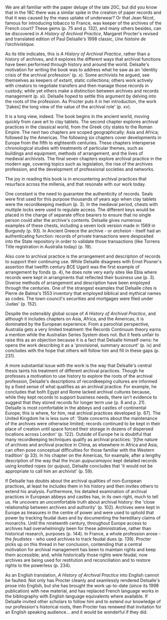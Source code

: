 We are all familiar with the paper deluge of the late 20C, but did you know that in the 18C there was a similar spike in the creation of paper records and that it was caused by the mass uptake of underwear? Or that Jean Nicot, famous for introducing tobacco to France, was keeper of the archives of the French court? These gems (p. 75 and p. 132), and many others besides, can be discovered in *A History of Archival Practice*, Margaret Procter's revised and translated edition of Paul Delsalle's 1998 classic, *Une histoire de l’archivistique*.

As its title indicates, this is *A History of Archival Practice*, rather than a history of archives, and it explores the different ways that archival functions have been performed through history and around the world. Delsalle's motivation for writing the book was to address what he saw as an 'identity crisis of the archival profession' (p. x). Some archivists he argued, see themselves as keepers of extant, static collections; others work actively with creators to negotiate transfers and then manage those records in custody; while yet others make a distinction between archives and records management (p. xi). Delsalle hoped to settle this argument by delving into the roots of the profession. As Procter puts it in her introduction, the work '[takes] the long view of the value of the archival role' (p. xv).

It is a long view, indeed. The book begins in the ancient world, moving quickly from cave art to clay tablets. The second chapter explores archival practices in the classical world, from the Greek city states to the Roman Empire. The next two chapters are scoped geographically: Asia and Africa; followed by the Americas. The following six chapters cover developments in Europe from the fifth to eighteenth centuries. These chapters intersperse chronological studies with treatments of particular themes, such as buildings and equipment, methods of arrangement, and the lives of medieval archivists. The final seven chapters explore archival practice in the modern age, covering topics such as legislation, the rise of the archives profession, and the development of professional societies and networks. 

The joy in reading this book is in encountering archival practices that resurface across the millenia, and that resonate with our work today. 

One constant is the need to guarantee the authenticity of records. Seals were first used for this purpose thousands of years ago when clay tablets were the recordkeeping medium (p. 3). In the medieval period, chests with multiple locks were used to regulate access. The different keys would be placed in the charge of separate office bearers to ensure that no single person could alter the archive's contents. Delsalle gives numerous examples of these chests, including a seven lock version made in 1569 in Burgundy (p. 93). In Ancient Greece the archive - or *archeion* - itself had an authenticating function: records of private transactions were desposited into the State repository in order to validate those transactions (like Torrens Title registration in Australia today) (p. 19). 

Also core to archival practice is the arrangement and description of records to support their continuing use. While Delsalle disagrees with Ernst Posner's assertion that twelfth century BCE Ugarit was the first example of arrangement by fonds (p. 4), he does note very early sites like Ebla where records were kept in arrangments that reflected their business use (p. 3). Diverse methods of arrangement and description have been employed through the centuries. One of the strangest examples that Delsalle cites is Pierre de Balma's 1553 inventory that employed biblical and mythical names as codes. The town council's securities and mortgages were filed under 'Judas' (p. 152).

Despite the ostensibly global scope of *A History of Archival Practice*, and although it includes chapters on Asia, Africa, and the Americas, it is dominated by the European experience. From a parochial perspective, Australia gets a very limited treatment: the Records Continuum theory earns a mention while the Australian Series System does not. But it feels unfair to raise this as an objection because it is a fact that Delsalle himself owns: he opens the work describing it as a 'provisional, summary account' (p. ix) and concludes with the hope that others will follow him and fill in these gaps (p. 231).  

A more substantial issue with the work is the way that Delsalle's central thesis taints his treatment of different archival practices. Though he professes a motivation to use history to explore the roots of the archival profession, Delsalle's descriptions of recordkeeping cultures are informed by a fixed sense of what qualifies as an archival practice. For example, he concludes that both Egypt and Rome lacked archival cultures because, while they kept records to support business needs, there isn't evidence to suggest that they stored records for longer term use (p. 8 and p. 21). Delsalle is most comfortable in the abbeys and castles of continental Europe; this is where, for him, real archival practices developed (p. 67). The United Kingdom he is less sure of: 'State concerns about the maintenance of the archives were otherwise limited; records continued to be kept in their place of creation until space forced their storage in dozens of dispersed locations across London' (p. 122). Outside of Europe he is doubtful that many recordkeeping techniques qualify as archival practices: '[t]he nature of archives and archival practice in China, as elsewhere in Africa and Asia, can often pose conceptual difficulties for those familiar with the Western tradition' (p 33). In his chapter on the Americas, for example, after a lengthy description of the way that the Incan *quipucamayoc* kept detailed records using knotted ropes (or *quipus*), Delsalle concludes that 'it would not be appropriate to call him an archivist' (p. 59).

If Delsalle has doubts about the archival qualities of non-European practices, at least he includes them in his history and then invites others to extend his analysis. Furthermore, his detailed examination of archival practices in European abbeys and castles has, in its own right, much to tell us. He uncovers an uncomfortable truth about archival history: the 'close relationship between archives and authority' (p. 102). Archives were kept in Europe as treasures in the centre of power and were used to uphold that power by tracking feudal dues and by documenting the hereditary claims of monarchs. Until the nineteenth century, throughout Europe access to archives had overwhelmingly been for these administrative, rather than historical research, purposes (p. 144). In France, a whole profession arose - the *feudistes* - who used archives to track feudal dues (p. 139). Procter picks up on this thread in her conclusion, contending that a central motivation for archival management has been to maintain rights and keep them accessible; and, while historically those rights were feudal, now archives are being used for restitution and reconciliation and to restore rights to the powerless (p. 234).

As an English translation, *A History of Archival Practice* into English cannot be faulted. Not only has Procter cleanly and seamlessly rendered Delsalle's prose into English, but she has brought the work up-to-date (since its 1998 publication) with new material, and has replaced French language works in the bibliography with English language equivalents where available. If Delsalle invited other scholars to follow him and to extend our knowledge of our profession's historical roots, then Procter has renewed that invitation for an English speaking audience... and it would be wonderful if they did.